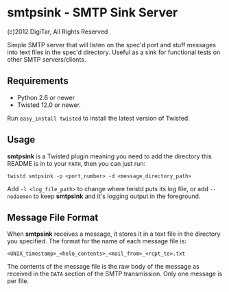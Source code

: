 # smtpsink - SMTP Sink Server #
(c)2012 DigiTar, All Rights Reserved

Simple SMTP server that will listen on the spec'd port and stuff messages into text files in the spec'd directory. Useful as a sink for functional tests on other SMTP servers/clients.

## Requirements ##

* Python 2.6 or newer
* Twisted 12.0 or newer.

Run `easy_install twisted` to install the latest version of Twisted.

## Usage ##

__smtpsink__ is a Twisted plugin meaning you need to add the directory this README is in to your `PATH`, then you can just run:

`twistd smtpsink -p <port_number> -d <message_directory_path>`

Add `-l <log_file_path>` to change where twistd puts its log file, or add `--nodaemon` to keep __smtpsink__  and it's logging output in the foreground.

## Message File Format ##

When __smtpsink__ receives a message, it stores it in a text file in the directory you specified. The format for the name of each message file is:

`<UNIX_timestamp>_<helo_contents>_<mail_from>_<rcpt_to>.txt`

The contents of the message file is the raw body of the message as received in the `DATA` section of the SMTP transmission. Only one message is per file.
